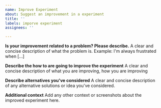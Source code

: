 ```yaml
---
name: Improve Experiment
about: Suggest an improvement in a experiment
title: ''
labels: imporve experiment
assignees: ''

---
```


**Is your improvement related to a problem? Please describe.**
A clear and concise description of what the problem is. Example: I'm always frustrated when [...]

**Describe the how to are going to improve the experiment**
A clear and concise description of what you are improving, how you are improving

**Describe alternatives you've considered**
A clear and concise description of any alternative solutions or idea you've considered.

**Additional context**
Add any other context or screenshots about the improved experiment here.
